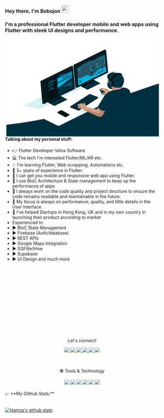### Hey there, I'm  Bobojon <img src="https://media.giphy.com/media/hvRJCLFzcasrR4ia7z/giphy.gif" height="25px" width="25px">
### I'm a professional Flutter developer mobile and web apps using Flutter with sleek UI designs and performance.

<img align="right" alt="GIF" src="code.gif" width="500" height="320" />

#### Talking about my personal stuff:
- 👉 Flutter Developer Velox Software
- 💻 The tech I'm interested Flutter/ML/AR etc.
- ✨ I'm learning Flutter, Web scrapping, Automations etc.
- 🎯 3+ years of experience in Flutter.
- 🎯 I can get you mobile and responsive web app using Flutter.
- 🎯 I use BloC Architecture & State management to keep up the performance of apps
- 🎯 I always work on the code quality and project structure to ensure the code remains readable and maintainable in the future.
- 🎯 My focus is always on performance, quality, and little details in the User Interface.
- 🎯 I've helped Startups in Hong Kong, UK and in my own country in launching their product according to market
- Experienced In:
-   ▶ BloC State Management
-   ▶ Firebase (Auth/database)
-   ▶ REST APIs
-   ▶ Google Maps Integration
-   ▶ SQFlite/Hive
-   ▶ Supabase
-   ▶ UI Design and much more
<br>
<br>
<br>
<br>
<br>
<br>
<br>
<br>
<br>
<br>
<br>
<br>
<br>
<div align="center">
<p align="center">Let's connect!</p>
<a href="">
    <img src="https://img.shields.io/badge/Twitter-1DA1F2?style=for-the-badge&logo=twitter&logoColor=white" />
</a>

<a href="">
    <img src="https://img.shields.io/badge/Instagram-E4405F?style=for-the-badge&logo=instagram&logoColor=white" />
</a>

<a href="">
    <img src="https://img.shields.io/badge/linkedin-%230077B5.svg?&style=for-the-badge&logo=linkedin&logoColor=white" />
</a>

<a href="">
    <img src="https://img.shields.io/badge/Medium-12100E?style=for-the-badge&logo=medium&logoColor=white" />
</a>

<a href="">
    <img src="https://img.shields.io/badge/Facebook-1877F2?style=for-the-badge&logo=facebook&logoColor=white" />
</a>

<a href="">
    <img src="https://img.shields.io/badge/Stack_Overflow-FE7A16?style=for-the-badge&logo=stack-overflow&logoColor=white" />
</a>
</div>

<br>
<br>

<div align="center">
<p align="center">🛠 Tools & Technology</p>

<img src="https://img.shields.io/badge/Flutter-02569B?style=for-the-badge&logo=flutter&logoColor=white" />
<img src="https://img.shields.io/badge/Dart-0175C2?style=for-the-badge&logo=dart&logoColor=white" />
<img src="https://img.shields.io/badge/firebase-ffca28?style=for-the-badge&logo=firebase&logoColor=black" />
<img src="https://img.shields.io/badge/Python-FFD43B?style=for-the-badge&logo=python&logoColor=darkgreen" />
<img src="https://img.shields.io/badge/Git-F05032?style=for-the-badge&logo=git&logoColor=white" />
<img src="https://img.shields.io/badge/Adobe%20XD-FF61F6?style=for-the-badge&logo=Adobe%20XD&logoColor=white" />

</div>

<br>
<summary>📈 **My GitHub Stats:**</summary>
<br>

[![Hamza's github stats](https://github-readme-stats.vercel.app/api?username=Qaroev&theme=gotham)](https://github.com/mhmzdev/github-readme-stats)



